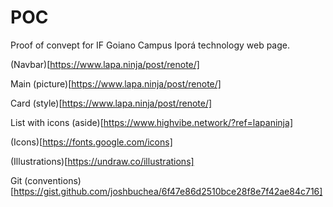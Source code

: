 # POC

Proof of convept for IF Goiano Campus Iporá technology web page.

(Navbar)[https://www.lapa.ninja/post/renote/]

Main (picture)[https://www.lapa.ninja/post/renote/]

Card (style)[https://www.lapa.ninja/post/renote/]

List with icons (aside)[https://www.highvibe.network/?ref=lapaninja]

(Icons)[https://fonts.google.com/icons]

(Illustrations)[https://undraw.co/illustrations]

Git (conventions)[https://gist.github.com/joshbuchea/6f47e86d2510bce28f8e7f42ae84c716]
